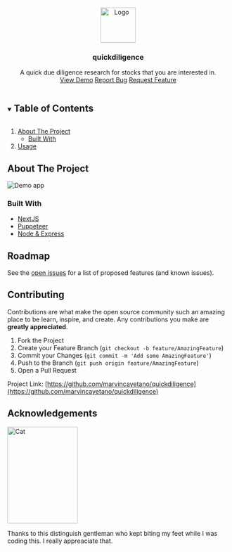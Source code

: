 <!-- PROJECT LOGO -->
<br />
<p align="center">
  <a href="https://github.com/marvincayetano/quickdiligence">
    <img src="https://res.cloudinary.com/de5fzxeki/image/upload/v1622237480/quickdiligence-icon_d2ubmd.png" alt="Logo" width="80" height="80">
  </a>

  <h3 align="center">quickdiligence</h3>

  <p align="center">
    A quick due diligence research for stocks that you are interested in.
    <br />
    <a href="https://quickdiligence.vercel.app">View Demo</a>
    <a href="https://github.com/marvincayetano/quickdiligence/issues">Report Bug</a>
    <a href="https://github.com/marvincayetano/quickdiligence/issues">Request Feature</a>
  </p>
</p>

<!-- TABLE OF CONTENTS -->
<details open="open">
  <summary><h2 style="display: inline-block">Table of Contents</h2></summary>
  <ol>
    <li>
      <a href="#about-the-project">About The Project</a>
      <ul>
        <li><a href="#built-with">Built With</a></li>
      </ul>
    </li>
    <li><a href="#usage">Usage</a></li>
  </ol>
</details>

<!-- ABOUT THE PROJECT -->

## About The Project

![Demo app](images/quickdiligence.gif)

### Built With

- [NextJS](https://nextjs.org/)
- [Puppeteer](https://github.com/puppeteer/puppeteer)
- [Node & Express]()

## Roadmap

See the [open issues](https://github.com/marvincayetano/quickdiligence/issues) for a list of proposed features (and known issues).

<!-- CONTRIBUTING -->

## Contributing

Contributions are what make the open source community such an amazing place to be learn, inspire, and create. Any contributions you make are **greatly appreciated**.

1. Fork the Project
2. Create your Feature Branch (`git checkout -b feature/AmazingFeature`)
3. Commit your Changes (`git commit -m 'Add some AmazingFeature'`)
4. Push to the Branch (`git push origin feature/AmazingFeature`)
5. Open a Pull Request

Project Link: [https://github.com/marvincayetano/quickdiligence](https://github.com/marvincayetano/quickdiligence)

## Acknowledgements

<p align="left">
    <img src="https://res.cloudinary.com/de5fzxeki/image/upload/v1625820043/IMG_0472_uvg73b.jpg" alt="Cat" width="160" height="220">
</p>
Thanks to this distinguish gentleman who kept biting my feet while I was coding this. I really appreaciate that.
